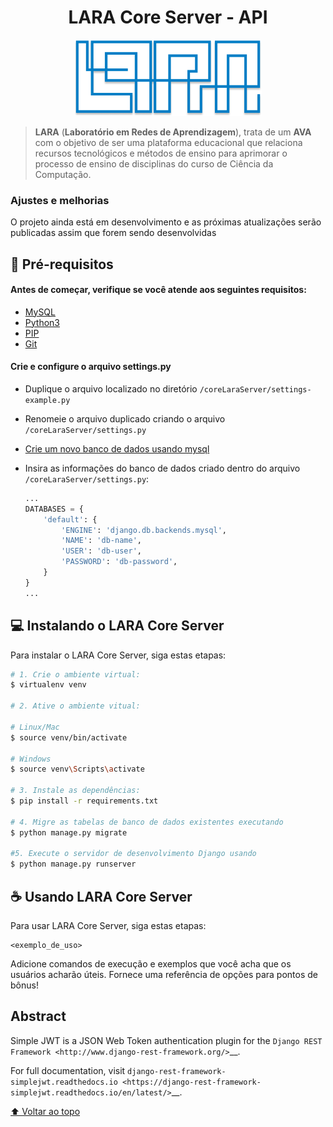 <div style="text-align: center; margin: 20px 0px">
    <h1> LARA Core Server - API </h1>
</div>

<div id='start-of-project'/>

<p align="center" width="100%">
    <img  style=" align-self: center; width:300px;" src="./assets/logo.png" alt="logo">
</p>

> **LARA** (**Laboratório em Redes de Aprendizagem**), trata de um **AVA** com o objetivo de ser uma plataforma educacional que relaciona recursos tecnológicos e métodos de ensino para aprimorar o processo de ensino de disciplinas do curso de Ciência da Computação.

### Ajustes e melhorias

O projeto ainda está em desenvolvimento e as próximas atualizações serão publicadas assim que forem sendo desenvolvidas

<!--
O projeto ainda está em desenvolvimento e as próximas atualizações serão voltadas nas seguintes tarefas:

- [x] Tarefa 1
- [x] Tarefa 2
- [x] Tarefa 3
- [x] Tarefa 4
- [ ] Tarefa 5
-->

## 🔗 Pré-requisitos

#### Antes de começar, verifique se você atende aos seguintes requisitos:

<!---Estes são apenas requisitos de exemplo. Adicionar, duplicar ou remover conforme necessário--->

<uL>
  <li>
    <a href="https://dev.mysql.com/doc/mysql-getting-started/en/">
      MySQL
    </a>
  </li>
  <li>
    <a href="https://realpython.com/installing-python/">
      Python3
    </a>
  </li>
  <li>
    <a href="https://www.liquidweb.com/kb/install-pip-windows/">
      PIP
    </a>
  </li>
  <li>
    <a href="https://git-scm.com/downloads">
      Git
    </a>
  </li>
</uL>

#### Crie e configure o arquivo settings.py

-   Duplique o arquivo localizado no diretório `/coreLaraServer/settings-example.py`

-   Renomeie o arquivo duplicado criando o arquivo `/coreLaraServer/settings.py`

-   <a href="https://docs.rapidminer.com/7.6/server/installation/creating_mysql_db.html#:~:text=Open%20the%20MySQL%20Workbench%20as,command%20that%20creates%20the%20schema.">
    Crie um novo banco de dados usando mysql
    </a>

-   Insira as informações do banco de dados criado dentro do arquivo `/coreLaraServer/settings.py`:
    ```python
    ...
    DATABASES = {
        'default': {
            'ENGINE': 'django.db.backends.mysql', 
            'NAME': 'db-name',
            'USER': 'db-user',
            'PASSWORD': 'db-password',
        }
    }
    ...
    ```

## 💻 Instalando o LARA Core Server 

Para instalar o LARA Core Server, siga estas etapas:

```bash
# 1. Crie o ambiente virtual:
$ virtualenv venv

# 2. Ative o ambiente vitual:

# Linux/Mac
$ source venv/bin/activate

# Windows
$ source venv\Scripts\activate

# 3. Instale as dependências:
$ pip install -r requirements.txt
  
# 4. Migre as tabelas de banco de dados existentes executando
$ python manage.py migrate

#5. Execute o servidor de desenvolvimento Django usando
$ python manage.py runserver
```

## ☕ Usando LARA Core Server

Para usar LARA Core Server, siga estas etapas:

```
<exemplo_de_uso>
```

Adicione comandos de execução e exemplos que você acha que os usuários acharão úteis. Fornece uma referência de opções para pontos de bônus!

## Abstract

Simple JWT is a JSON Web Token authentication plugin for the `Django REST
Framework <http://www.django-rest-framework.org/>`\_\_.

For full documentation, visit `django-rest-framework-simplejwt.readthedocs.io
<https://django-rest-framework-simplejwt.readthedocs.io/en/latest/>`\_\_.

[⬆ Voltar ao topo](#start-of-project)<br>
